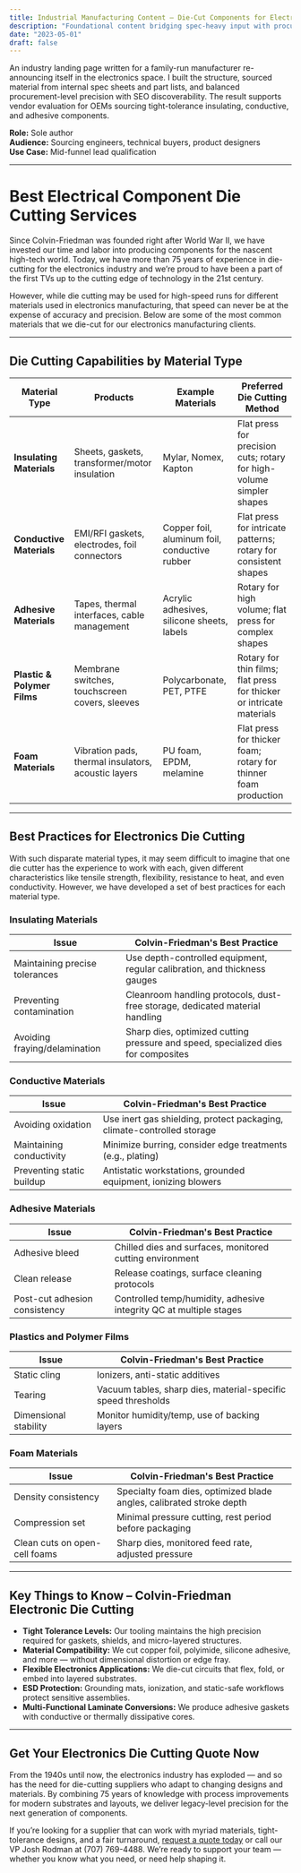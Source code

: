 ```yaml
---
title: Industrial Manufacturing Content – Die-Cut Components for Electronics
description: "Foundational content bridging spec-heavy input with procurement clarity."
date: "2023-05-01"
draft: false
---
```


An industry landing page written for a family-run manufacturer re-announcing itself in the electronics space. I built the structure, sourced material from internal spec sheets and part lists, and balanced procurement-level precision with SEO discoverability. The result supports vendor evaluation for OEMs sourcing tight-tolerance insulating, conductive, and adhesive components.

**Role:** Sole author  
**Audience:** Sourcing engineers, technical buyers, product designers  
**Use Case:** Mid-funnel lead qualification

---

# Best Electrical Component Die Cutting Services

Since Colvin-Friedman was founded right after World War II, we have invested our time and labor into producing components for the nascent high-tech world. Today, we have more than 75 years of experience in die-cutting for the electronics industry and we’re proud to have been a part of the first TVs up to the cutting edge of technology in the 21st century.

However, while die cutting may be used for high-speed runs for different materials used in electronics manufacturing, that speed can never be at the expense of accuracy and precision. Below are some of the most common materials that we die-cut for our electronics manufacturing clients.

---

## Die Cutting Capabilities by Material Type

| Material Type         | Products                                              | Example Materials                     | Preferred Die Cutting Method                                                                 |
|-----------------------|-------------------------------------------------------|----------------------------------------|-----------------------------------------------------------------------------------------------|
| **Insulating Materials** | Sheets, gaskets, transformer/motor insulation      | Mylar, Nomex, Kapton                   | Flat press for precision cuts; rotary for high-volume simpler shapes                          |
| **Conductive Materials** | EMI/RFI gaskets, electrodes, foil connectors        | Copper foil, aluminum foil, conductive rubber | Flat press for intricate patterns; rotary for consistent shapes                             |
| **Adhesive Materials** | Tapes, thermal interfaces, cable management          | Acrylic adhesives, silicone sheets, labels | Rotary for high volume; flat press for complex shapes                                       |
| **Plastic & Polymer Films** | Membrane switches, touchscreen covers, sleeves  | Polycarbonate, PET, PTFE               | Rotary for thin films; flat press for thicker or intricate materials                          |
| **Foam Materials**     | Vibration pads, thermal insulators, acoustic layers  | PU foam, EPDM, melamine                | Flat press for thicker foam; rotary for thinner foam production                               |

---

## Best Practices for Electronics Die Cutting

With such disparate material types, it may seem difficult to imagine that one die cutter has the experience to work with each, given different characteristics like tensile strength, flexibility, resistance to heat, and even conductivity. However, we have developed a set of best practices for each material type.

### Insulating Materials

| Issue                             | Colvin-Friedman's Best Practice                                                              |
|----------------------------------|----------------------------------------------------------------------------------------------|
| Maintaining precise tolerances   | Use depth-controlled equipment, regular calibration, and thickness gauges                   |
| Preventing contamination         | Cleanroom handling protocols, dust-free storage, dedicated material handling                 |
| Avoiding fraying/delamination    | Sharp dies, optimized cutting pressure and speed, specialized dies for composites            |

### Conductive Materials

| Issue                             | Colvin-Friedman's Best Practice                                                              |
|----------------------------------|----------------------------------------------------------------------------------------------|
| Avoiding oxidation                | Use inert gas shielding, protect packaging, climate-controlled storage                       |
| Maintaining conductivity          | Minimize burring, consider edge treatments (e.g., plating)                                   |
| Preventing static buildup         | Antistatic workstations, grounded equipment, ionizing blowers                                |

### Adhesive Materials

| Issue                             | Colvin-Friedman's Best Practice                                                              |
|----------------------------------|----------------------------------------------------------------------------------------------|
| Adhesive bleed                   | Chilled dies and surfaces, monitored cutting environment                                     |
| Clean release                    | Release coatings, surface cleaning protocols                                                 |
| Post-cut adhesion consistency    | Controlled temp/humidity, adhesive integrity QC at multiple stages                           |

### Plastics and Polymer Films

| Issue                             | Colvin-Friedman's Best Practice                                                              |
|----------------------------------|----------------------------------------------------------------------------------------------|
| Static cling                     | Ionizers, anti-static additives                                                              |
| Tearing                          | Vacuum tables, sharp dies, material-specific speed thresholds                                |
| Dimensional stability            | Monitor humidity/temp, use of backing layers                                                 |

### Foam Materials

| Issue                             | Colvin-Friedman's Best Practice                                                              |
|----------------------------------|----------------------------------------------------------------------------------------------|
| Density consistency              | Specialty foam dies, optimized blade angles, calibrated stroke depth                         |
| Compression set                  | Minimal pressure cutting, rest period before packaging                                       |
| Clean cuts on open-cell foams    | Sharp dies, monitored feed rate, adjusted pressure                                           |

---

## Key Things to Know – Colvin-Friedman Electronic Die Cutting

- **Tight Tolerance Levels:** Our tooling maintains the high precision required for gaskets, shields, and micro-layered structures.
- **Material Compatibility:** We cut copper foil, polyimide, silicone adhesive, and more — without dimensional distortion or edge fray.
- **Flexible Electronics Applications:** We die-cut circuits that flex, fold, or embed into layered substrates.
- **ESD Protection:** Grounding mats, ionization, and static-safe workflows protect sensitive assemblies.
- **Multi-Functional Laminate Conversions:** We produce adhesive gaskets with conductive or thermally dissipative cores.

---

## Get Your Electronics Die Cutting Quote Now

From the 1940s until now, the electronics industry has exploded — and so has the need for die-cutting suppliers who adapt to changing designs and materials. By combining 75 years of knowledge with process improvements for modern substrates and layouts, we deliver legacy-level precision for the next generation of components.

If you’re looking for a supplier that can work with myriad materials, tight-tolerance designs, and a fair turnaround, [request a quote today](#) or call our VP Josh Rodman at (707) 769-4488. We’re ready to support your team — whether you know what you need, or need help shaping it.
